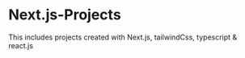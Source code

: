 # Next.js-Projects
This includes projects created with Next.js, tailwindCss, typescript &amp; react.js 
